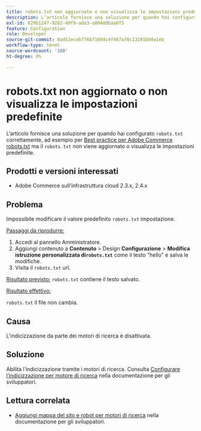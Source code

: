 ```yaml
---
title: robots.txt non aggiornato o non visualizza le impostazioni predefinite
description: L’articolo fornisce una soluzione per quando hai configurato correttamente "robots.txt", ad esempio per [Best practice per Adobe Commerce robots.txt](https://support.magento.com/hc/en-us/articles/360048754931) ma "robots.txt" non viene aggiornato o visualizza le impostazioni predefinite.
exl-id: 629b1247-9282-49f9-ada3-a804ddbaa0f5
feature: Configuration
role: Developer
source-git-commit: 0ad52eceb776b71604c4f467a70c13191bb9a1eb
workflow-type: tm+mt
source-wordcount: '180'
ht-degree: 0%

---
```


# robots.txt non aggiornato o non visualizza le impostazioni predefinite

L’articolo fornisce una soluzione per quando hai configurato `robots.txt` correttamente, ad esempio per [Best practice per Adobe Commerce robots.txt](https://support.magento.com/hc/en-us/articles/360048754931) ma il `robots.txt` non viene aggiornato o visualizza le impostazioni predefinite.

## Prodotti e versioni interessati

* Adobe Commerce sull’infrastruttura cloud 2.3.x, 2.4.x

## Problema

Impossibile modificare il valore predefinito `robots.txt` impostazione.

<u>Passaggi da riprodurre:</u>

1. Accedi al pannello Amministratore.
1. Aggiungi contenuto a **Contenuto** > Design **Configurazione** > **Modifica istruzione personalizzata di`robots.txt`** come il testo &quot;hello&quot; e salva le modifiche.
1. Visita il `robots.txt` url.

<u>Risultato previsto:</u>
`robots.txt` contiene il testo salvato.

<u>Risultato effettivo:</u>

`robots.txt` il file non cambia.

## Causa

L&#39;indicizzazione da parte dei motori di ricerca è disattivata.

## Soluzione

Abilita l’indicizzazione tramite i motori di ricerca. Consulta [Configurare l’indicizzazione per motore di ricerca](https://devdocs.magento.com/cloud/trouble/robots-sitemap.html#configure-indexing-by-search-engine) nella documentazione per gli sviluppatori.

## Lettura correlata

* [Aggiungi mappa del sito e robot per motori di ricerca](https://devdocs.magento.com/cloud/trouble/robots-sitemap.html) nella documentazione per gli sviluppatori.
